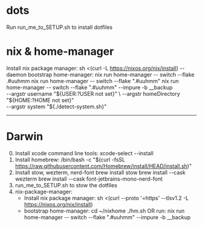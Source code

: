 # dots
Run run_me_to_SETUP.sh to install dotfiles

# nix & home-manager
Install nix package manager:
    sh <(curl -L https://nixos.org/nix/install) --daemon
bootstrap home-manager:
    nix run home-manager -- switch --flake .#uuhmm
    nix run home-manager -- switch --flake ".#uuhmm"
    nix run home-manager -- switch --flake ".#uuhmm" --impure -b __backup \
      --argstr username "${USER:?USER not set}" \
      --argstr homeDirectory "${HOME:?HOME not set}" \
      --argstr system "${./detect-system.sh}"


------
# Darwin
0. Install xcode command line tools:
    xcode-select --install
1. Install homebrew:
    /bin/bash -c "$(curl -fsSL https://raw.githubusercontent.com/Homebrew/install/HEAD/install.sh)"
2. Install stow, wezterm, nerd-font
    brew install stow
    brew install --cask wezterm
    brew install --cask font-jetbrains-mono-nerd-font
1. run_me_to_SETUP.sh to stow the dotfiles
2. nix-package-manager:
    - Install nix package manager: 
        sh <(curl --proto '=https' --tlsv1.2 -L https://nixos.org/nix/install)
    - bootstrap home-manager:
        cd ~/nixhome
        ./hm.sh
            OR run: nix run home-manager -- switch --flake ".#uuhmm" --impure -b __backup


